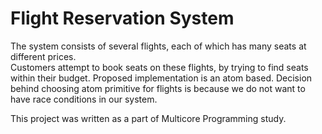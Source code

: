 # Flight Reservation System
The system consists of several flights, each of which has many seats at different prices. <br/>
Customers attempt to book seats on these flights, by trying to find seats within their budget. Proposed implementation is an atom based. Decision behind choosing atom primitive for flights is because we do not want to have race conditions in our system.

This project was written as a part of Multicore Programming study. 
